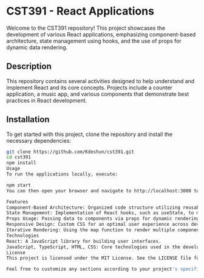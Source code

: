 # CST391 - React Applications

Welcome to the CST391 repository! This project showcases the development of various React applications, emphasizing component-based architecture, state management using hooks, and the use of props for dynamic data rendering.


## Description

This repository contains several activities designed to help understand and implement React and its core concepts. Projects include a counter application, a music app, and various components that demonstrate best practices in React development.

## Installation

To get started with this project, clone the repository and install the necessary dependencies:

```bash
git clone https://github.com/Kdeshun/cst391.git
cd cst391
npm install
Usage
To run the applications locally, execute:

npm start
You can then open your browser and navigate to http://localhost:3000 to see the applications in action.

Features
Component-Based Architecture: Organized code structure utilizing reusable components.
State Management: Implementation of React hooks, such as useState, to manage and update state dynamically.
Props Usage: Passing data to components via props for dynamic rendering.
Responsive Design: Custom CSS for an optimal user experience across devices.
Iterative Rendering: Using the map function to render multiple components efficiently.
Technologies
React: A JavaScript library for building user interfaces.
JavaScript, TypeScript, HTML, CSS: Core technologies used in the development of the applications.
License
This project is licensed under the MIT License. See the LICENSE file for details.

Feel free to customize any sections according to your project's specifics or add any additional information that you think might be relevant!
